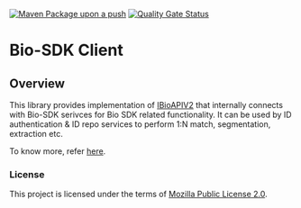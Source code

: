 [![Maven Package upon a push](https://github.com/mosip/biosdk-client/actions/workflows/push-trigger.yml/badge.svg?branch=release-1.3.x)](https://github.com/mosip/biosdk-client/actions/workflows/push-trigger.yml)
[![Quality Gate Status](https://sonarcloud.io/api/project_badges/measure?branch=release-1.3.x&project=mosip_biosdk-client&metric=alert_status)](https://sonarcloud.io/dashboard?branch=release-1.3.x&id=mosip_biosdk-client)

# Bio-SDK Client

## Overview
This library provides implementation of [IBioAPIV2](https://github.com/mosip/bio-utils/blob/master/kernel-biometrics-api/src/main/java/io/mosip/kernel/biometrics/spi/IBioApiV2.java) that internally connects with Bio-SDK serivces for Bio SDK related functionality. It can be used by ID authentication & ID repo services to perform 1:N match, segmentation, extraction etc.

To know more, refer [here](https://https://docs.mosip.io/1.2.0/biometrics/biometric-sdk).

### License
This project is licensed under the terms of [Mozilla Public License 2.0](LICENSE).

